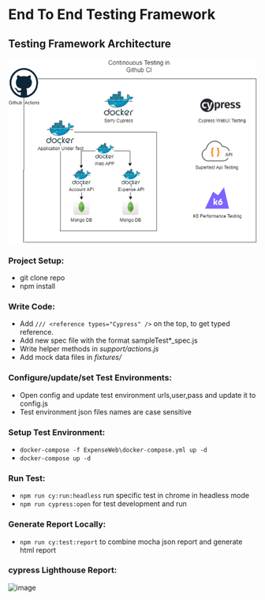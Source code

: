 # End To End Testing Framework

## Testing Framework Architecture
![Alt text](./docs/githubci.png "Title")

### Project Setup:

- git clone repo
- npm install

### Write Code:

- Add `/// <reference types="Cypress" />` on the top, to get typed reference.
- Add new spec file with the format sampleTest\*\_spec.js
- Write helper methods in _support/actions.js_
- Add mock data files in _fixtures/_

### Configure/update/set Test Environments:

- Open config and update test environment urls,user,pass and update it to config.js
- Test environment json files names are case sensitive

### Setup Test Environment:
- `docker-compose -f ExpenseWeb\docker-compose.yml up -d`
- `docker-compose up -d`

### Run Test:

- `npm run cy:run:headless` run specific test in chrome in headless mode
- `npm run cypress:open` for test development and run

### Generate Report Locally:

- `npm run cy:test:report` to combine mocha json report and generate html report

### cypress Lighthouse Report:
![image](https://user-images.githubusercontent.com/28822180/121179431-19064d80-c8a3-11eb-8a69-ae6f6c9e9f93.png)


